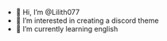 - 👋 Hi, I’m @Lilith077
- 👀 I’m interested in creating a discord theme
- 🌱 I’m currently learning english

<!---
Lilith077/Lilith077 is a ✨ special ✨ repository because its `README.md` (this file) appears on your GitHub profile.
You can click the Preview link to take a look at your changes.
--->
